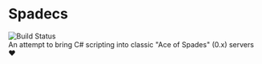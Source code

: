 # Spadecs
![Build Status](https://github.com/Conticop/Spadecs/workflows/CI/badge.svg?branch=master)  
An attempt to bring C# scripting into classic "Ace of Spades" (0.x) servers ❤️
